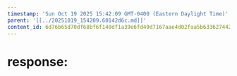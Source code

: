 ```yaml
---
timestamp: 'Sun Oct 19 2025 15:42:09 GMT-0400 (Eastern Daylight Time)'
parent: '[[../20251019_154209.60142d6c.md]]'
content_id: 6d76b65d70df68bf6f140df1a39e6fd49d7167aae4d02faa5b63362744266256
---
```


# response:
